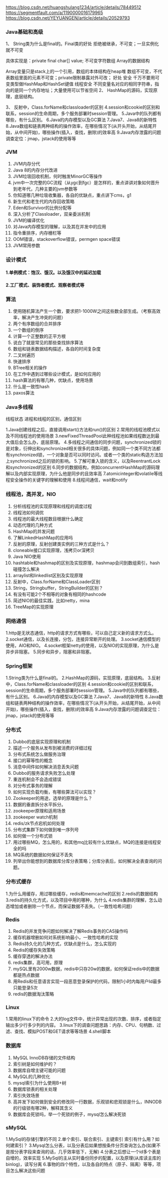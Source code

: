 https://blog.csdn.net/huangshulang1234/article/details/78449512
https://segmentfault.com/a/1190000016179965
https://blog.csdn.net/YEYUANGEN/article/details/20529793

### Java基础和高级
1、	String类为什么是final的。Final类的好处
拒绝被继承，不可变；一旦实例化就不可变

具体实现是：private final char[] value; 不可变字符数组
Array的数据结构

Array变量只是stack上的一个引用，数组的本体结构在heap堆
数组不可变，不代表数组里面的元素不可变；private限制暴露对外可改；
好处
	安全
	千万不要用可变类型做HashMap和HashSet键值
	线程安全
	不同变量名对应的相同字符串，指向的是同一个内存地址；大量使用可以节省空间
2、	HashMap的源码，实现原理，底层结构。

3、	反射中，Class.forName和classloader的区别
4.session和cookie的区别和联系，session的生命周期，多个服务部署时session管理。
5.Java中的队列都有哪些，有什么区别。
6.Java的内存模型以及GC算法
7.Java7、Java8的新特性
8.Java数组和链表两种结构的操作效率，在哪些情况下(从开头开始，从结尾开始，从中间开始)，哪些操作(插入，查找，删除)的效率高
9.Java内存泄露的问题调查定位：jmap，jstack的使用等等
### JVM
1.	JVM内存分代
2.	Java 8的内存分代改进
3.	JVM垃圾回收机制，何时触发MinorGC等操作
4.	jvm中一次完整的GC流程（从ygc到fgc）是怎样的，重点讲讲对象如何晋升到老年代，几种主要的jvm参数等
5.	你知道哪几种垃圾收集器，各自的优缺点，重点讲下cms，g1
6.	新生代和老生代的内存回收策略
7.	Eden和Survivor的比例分配等
8.	深入分析了Classloader，双亲委派机制
9.	JVM的编译优化
10.	对Java内存模型的理解，以及其在并发中的应用
11.	指令重排序，内存栅栏等
12.	OOM错误，stackoverflow错误，permgen space错误
13.	JVM常用参数

### 设计模式
#### 1.单例模式：饱汉、饿汉。以及饿汉中的延迟加载

#### 2.工厂模式、装饰者模式、观察者模式等

### 算法
1.	使用随机算法产生一个数，要求把1-1000W之间这些数全部生成。（考察高效率，解决产生冲突的问题）
2.	两个有序数组的合并排序
3.	一个数组的倒序
4.	计算一个正整数的正平方根
5.	说白了就是常见的那些查找排序算法
6.	数组和链表数据结构描述，各自的时间复杂度
7.	二叉树遍历
8.	快速排序
9.	BTree相关的操作
10.	在工作中遇到过哪些设计模式，是如何应用的
11.	hash算法的有哪几种，优缺点，使用场景
12.	什么是一致性hash
13.	paxos算法

### Java多线程
线程状态
进程和线程的区别，通信区别

1.Java创建线程之后，直接调用start()方法和run()的区别
2.常用的线程池模式以及不同线程池的使用场景
3.newFixedThreadPool此种线程池如果线程数达到最大值后会怎么办，底层原理。
4.多线程之间通信的同步问题，synchronized锁的是对象，衍伸出和synchronized相关很多的具体问题，例如同一个类不同方法都有synchronized锁，一个对象是否可以同时访问。或者一个类的static构造方法加上synchronized之后的锁的影响。
5.了解可重入锁的含义，以及ReentrantLock 和synchronized的区别
6.同步的数据结构，例如concurrentHashMap的源码理解以及内部实现原理，为什么他是同步的且效率高
7.atomicinteger和volatile等线程安全操作的关键字的理解和使用
8.线程间通信，wait和notify
### 线程池，高并发，NIO
1.	分析线程池的实现原理和线程的调度过程
2.	线程池如何调优
3.	线程池的最大线程数目根据什么确定
4.	动态代理的几种方式
5.	HashMap的并发问题
6.	了解LinkedHashMap的应用吗
7.	反射的原理，反射创建类实例的三种方式是什么？
8.	cloneable接口实现原理，浅拷贝or深拷贝
9.	Java NIO使用
10.	hashtable和hashmap的区别及实现原理，hashmap会问到数组索引，hash碰撞怎么解决
11.	arraylist和linkedlist区别及实现原理
12.	反射中，Class.forName和ClassLoader区别
13.	String，Stringbuffer，StringBuilder的区别？
14.	有没有可能2个不相等的对象有相同的hashcode
15.	简述NIO的最佳实践，比如netty，mina
16.	TreeMap的实现原理

### 网络通信
1.http是无状态通信，http的请求方式有哪些，可以自己定义新的请求方式么。
2.socket通信，以及长连接，分包，连接异常断开的处理。
3.socket通信模型的使用，AIO和NIO。
4.socket框架netty的使用，以及NIO的实现原理，为什么是异步非阻塞。
5.同步和异步，阻塞和非阻塞。

### Spring框架
1.String类为什么是final的。
2.HashMap的源码，实现原理，底层结构。
3.反射中，Class.forName和classloader的区别
4.session和cookie的区别和联系，session的生命周期，多个服务部署时session管理。
5.Java中的队列都有哪些，有什么区别。
6.Java的内存模型以及GC算法
7.Java7、Java8的新特性
8.Java数组和链表两种结构的操作效率，在哪些情况下(从开头开始，从结尾开始，从中间开始)，哪些操作(插入，查找，删除)的效率高
9.Java内存泄露的问题调查定位：jmap，jstack的使用等等
### 分布式
1.	Dubbo的底层实现原理和机制
2.	描述一个服务从发布到被消费的详细过程
3.	分布式系统怎么做服务治理
4.	接口的幂等性的概念
5.	消息中间件如何解决消息丢失问题
6.	Dubbo的服务请求失败怎么处理
7.	重连机制会不会造成错误
8.	对分布式事务的理解
9.	如何实现负载均衡，有哪些算法可以实现？
10.	Zookeeper的用途，选举的原理是什么？
11.	数据的垂直拆分水平拆分。
12.	zookeeper原理和适用场景
13.	zookeeper watch机制
14.	redis/zk节点宕机如何处理
15.	分布式集群下如何做到唯一序列号
16.	如何做一个分布式锁
17.	用过哪些MQ，怎么用的，和其他mq比较有什么优缺点，MQ的连接是线程安全的吗
18.	MQ系统的数据如何保证不丢失
19.	列举出你能想到的数据库分库分表策略；分库分表后，如何解决全表查询的问题。

### 分布式缓存
1.为什么用缓存，用过哪些缓存，redis和memcache的区别
2.redis的数据结构
3.redis的持久化方式，以及项目中用的哪种，为什么
4.redis集群的理解，怎么动态增加或者删除一个节点，而保证数据不丢失。（一致性哈希问题）

### Redis
1.	Redis的并发竞争问题如何解决了解Redis事务的CAS操作吗
2.	缓存机器增删如何对系统影响最小，一致性哈希的实现
3.	Redis持久化的几种方式，优缺点是什么，怎么实现的
4.	Redis的缓存失效策略
5.	缓存穿透的解决办法
6.	redis集群，高可用，原理
7.	mySQL里有2000w数据，redis中只存20w的数据，如何保证redis中的数据都是热点数据
8.	用Redis和任意语言实现一段恶意登录保护的代码，限制1小时内每用户Id最多只能登录5次
9.	redis的数据淘汰策略

### Linux
1.常用的linux下的命令
2.大的log文件中，统计异常出现的次数、排序，或者指定输出多少行多少列的内容。
3.linux下的调查问题思路：内存、CPU、句柄数、过滤、查找、模拟POST和GET请求等等场景
4.shell脚本
### 数据库
1.	MySQL InnoDB存储的文件结构
2.	索引树是如何维护的？
3.	数据库自增主键可能的问题
4.	MySQL的几种优化
5.	mysql索引为什么使用B+树
6.	数据库锁表的相关处理
7.	索引失效场景
8.	高并发下如何做到安全的修改同一行数据，乐观锁和悲观锁是什么，INNODB的行级锁有哪2种，解释其含义
9.	数据库会死锁吗，举一个死锁的例子，mysql怎么解决死锁

### sMySQL
1.MySql的存储引擎的不同
2.单个索引、联合索引、主键索引 索引有什么用？如何建索引？
3.Mysql怎么分表，以及分表后如果想按条件分页查询怎么办(如果不是按分表字段来查询的话，几乎效率低下，无解)
4.分表之后想让一个id多个表是自增的，效率实现
5.MySql的主从实时备份同步的配置，以及原理(从库读主库的binlog)，读写分离
6.事物的四个特性，以及各自的特点（原子、隔离）等等，项目怎么解决这些问题

